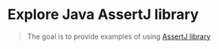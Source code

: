 # Explore Java AssertJ library

> The goal is to provide examples of using [AssertJ library](https://assertj.github.io/doc/)

## 